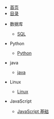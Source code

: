 - [首页](/)
- [目录](guide)

* 数据库

  - [SQL](/sql/README.md)

* Python

  - [Python](/python/README.md)

* java

  - [java](/java/README.md)

* Linux

  - [Linux](/linux/README.md)

* JavaScript
  - [JavaScript 基础](/JavaScript/js.md)
